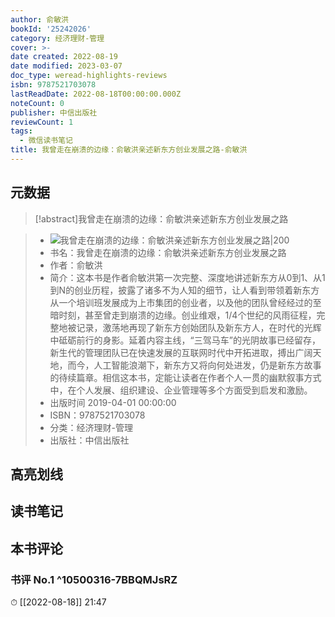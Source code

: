 ```yaml
---
author: 俞敏洪
bookId: '25242026'
category: 经济理财-管理
cover: >-
date created: 2022-08-19
date modified: 2023-03-07
doc_type: weread-highlights-reviews
isbn: 9787521703078
lastReadDate: 2022-08-18T00:00:00.000Z
noteCount: 0
publisher: 中信出版社
reviewCount: 1
tags:
  - 微信读书笔记
title: 我曾走在崩溃的边缘：俞敏洪亲述新东方创业发展之路-俞敏洪
---
```


## 元数据

>[!abstract]我曾走在崩溃的边缘：俞敏洪亲述新东方创业发展之路

> - ![我曾走在崩溃的边缘：俞敏洪亲述新东方创业发展之路|200](https://wfqqreader-1252317822.image.myqcloud.com/cover/26/25242026/t7_25242026.jpg)
> - 书名：我曾走在崩溃的边缘：俞敏洪亲述新东方创业发展之路
> - 作者：俞敏洪
> - 简介：这本书是作者俞敏洪第一次完整、深度地讲述新东方从0到1、从1到N的创业历程，披露了诸多不为人知的细节，让人看到带领着新东方从一个培训班发展成为上市集团的创业者，以及他的团队曾经经过的至暗时刻，甚至曾走到崩溃的边缘。创业维艰，1/4个世纪的风雨征程，完整地被记录，激荡地再现了新东方创始团队及新东方人，在时代的光辉中砥砺前行的身影。延着内容主线，“三驾马车”的光阴故事已经留存，新生代的管理团队已在快速发展的互联网时代中开拓进取，搏出广阔天地，而今，人工智能浪潮下，新东方又将向何处进发，仍是新东方故事的待续篇章。相信这本书，定能让读者在作者个人一贯的幽默叙事方式中，在个人发展、组织建设、企业管理等多个方面受到启发和激励。
> - 出版时间 2019-04-01 00:00:00
> - ISBN：9787521703078
> - 分类：经济理财-管理
> - 出版社：中信出版社

## 高亮划线

## 读书笔记

## 本书评论

### 书评 No.1 ^10500316-7BBQMJsRZ

⏱ [[2022-08-18]] 21:47
